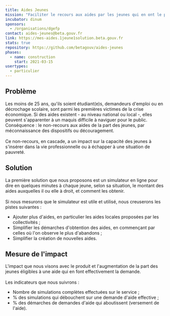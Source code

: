 ```yaml
---
title: Aides Jeunes
mission: "Faciliter le recours aux aides par les jeunes qui en ont le plus besoin "
incubator: dinum
sponsors:
  - /organisations/dgefp
contact: aides-jeunes@beta.gouv.fr
link: https://mes-aides.1jeune1solution.beta.gouv.fr
stats: true
repository: https://github.com/betagouv/aides-jeunes
phases:
  - name: construction
    start: 2021-03-15
usertypes:
  - particulier
---
```

## Problème

Les moins de 25 ans, qu'ils soient étudiant(e)s, demandeurs d'emploi ou en décrochage scolaire, sont parmi les premières victimes de la crise économique. Si des aides existent - au niveau national ou local -, elles peuvent s'apparenter à un maquis difficile à naviguer pour le public. Conséquence : le non-recours aux aides de la part des jeunes, par méconnaissance des dispositifs ou découragement. \
\
Ce non-recours, en cascade, a un impact sur la capacité des jeunes à s'insérer dans la vie professionnelle ou à échapper à une situation de pauvreté. 

## Solution

La première solution que nous proposons est un simulateur en ligne pour dire en quelques minutes à chaque jeune, selon sa situation, le montant des aides auxquelles il ou elle à droit, et comment les obtenir. \
\
Si nous mesurons que le simulateur est utile et utilisé, nous creuserons les pistes suivantes : 

* Ajouter plus d'aides, en particulier les aides locales proposées par les collectivités ; 
* Simplifier les démarches d'obtention des aides, en commençant par celles où l'on observe le plus d'abandons ;
* Simplifier la création de nouvelles aides. 

## Mesure de l'impact

L'impact que nous visons avec le produit et l'augmentation de la part des jeunes éligibles à une aide qui en font effectivement la demande. \
\
Les indicateurs que nous suivrons : 

* Nombre de simulations complètes effectuées sur le service ;
* % des simulations qui débouchent sur une demande d'aide effective ;
* % des démarches de demandes d'aide qui aboutissent (versement de l'aide).
